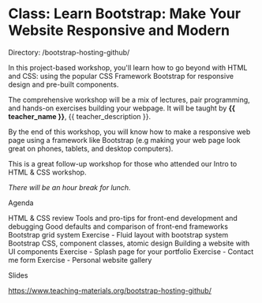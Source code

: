 # Class: Learn Bootstrap: Make Your Website Responsive and Modern
Directory: /bootstrap-hosting-github/

In this project-based workshop, you'll learn how to go beyond with HTML and CSS: using the popular CSS Framework Bootstrap for responsive design and pre-built components.

The comprehensive workshop will be a mix of lectures, pair programming, and hands-on exercises building your webpage. It will be taught by **{{ teacher_name }}**, {{ teacher_description }}.

By the end of this workshop, you will know how to make a responsive web page using a framework like Bootstrap (e.g making your web page look great on phones, tablets, and desktop computers).

This is a great follow-up workshop for those who attended our Intro to HTML & CSS workshop. 

*There will be an hour break for lunch.*

Agenda

HTML & CSS review
Tools and pro-tips for front-end development and debugging
Good defaults and comparison of front-end frameworks
Bootstrap grid system
Exercise - Fluid layout with bootstrap system
Bootstrap CSS, component classes, atomic design
Building a website with UI components
Exercise - Splash page for your portfolio
Exercise - Contact me form
Exercise - Personal website gallery

Slides

https://www.teaching-materials.org/bootstrap-hosting-github/
